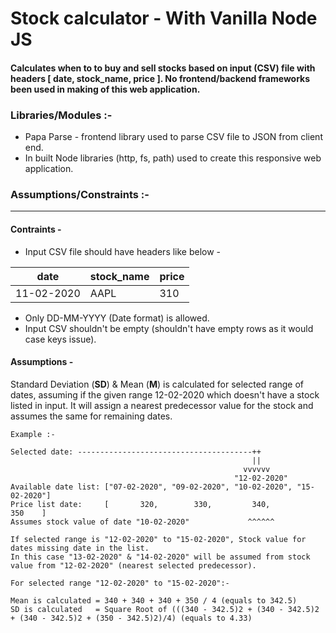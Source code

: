 # Stock calculator - With Vanilla Node JS
#### Calculates when to to buy and sell stocks based on input (CSV) file with headers [ date, stock_name, price ]. No frontend/backend frameworks been used in making of this web application.

### Libraries/Modules :-
* Papa Parse - frontend library used to parse CSV file to JSON from client end.
* In built Node libraries (http, fs, path) used to create this responsive web application.

### Assumptions/Constraints :-
---
#### Contraints -
* Input CSV file should have headers like below -

|date|stock_name|price|
|----|----------|-----|
|11-02-2020|AAPL|310|

* Only DD-MM-YYYY (Date format) is allowed.
* Input CSV shouldn't be empty (shouldn't have empty rows as it would case keys issue).

#### Assumptions - 
Standard Deviation (**SD**) & Mean (**M**) is calculated for selected range of dates, assuming if the given range 12-02-2020 which doesn't have a stock listed in input. It will assign a nearest predecessor value for the stock and assumes the same for remaining dates.

```
Example :-

Selected date: ---------------------------------------++
                                                      ||
                                                    vvvvvv
                                                  "12-02-2020"
Available date list: ["07-02-2020", "09-02-2020", "10-02-2020", "15-02-2020"]
Price list date:     [       320,        330,         340,           350    ]
Assumes stock value of date "10-02-2020"             ^^^^^^

If selected range is "12-02-2020" to "15-02-2020", Stock value for dates missing date in the list.
In this case "13-02-2020" & "14-02-2020" will be assumed from stock value from "12-02-2020" (nearest selected predecessor).

For selected range "12-02-2020" to "15-02-2020":-

Mean is calculated = 340 + 340 + 340 + 350 / 4 (equals to 342.5)
SD is calculated   = Square Root of (((340 - 342.5)2 + (340 - 342.5)2 + (340 - 342.5)2 + (350 - 342.5)2)/4) (equals to 4.33)
```